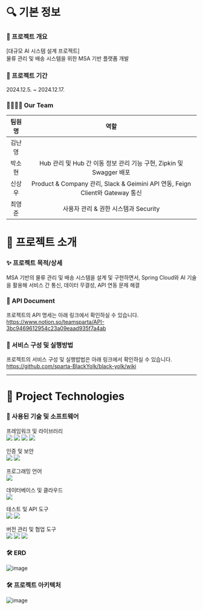 # 🔍 기본 정보
### 🚀 프로젝트 개요
[대규모 AI 시스템 설계 프로젝트]<br>물류 관리 및 배송 시스템을 위한 MSA 기반 플랫폼 개발

### 📅 프로젝트 기간 
2024.12.5. ~ 2024.12.17.

### 👨‍👩‍👧‍👦 Our Team 
|팀원명|역할|
|:---:|:---:|
|김난영| |
|박소현|Hub 관리 및 Hub 간 이동 정보 관리 기능 구현, Zipkin 및 Swagger 배포|
|신상우|Product & Company 관리, Slack & Geimini API 연동, Feign Client와 Gateway 통신|
|최영준| 사용자 관리 & 권한 시스템과 Security

# 📖 프로젝트 소개

### ✨ 프로젝트 목적/상세
MSA 기반의 물류 관리 및 배송 시스템을 설계 및 구현하면서, Spring Cloud와 AI 기술을 활용해 서비스 간 통신, 데이터 무결성, API 연동 문제 해결 

### 📂 API Document
프로젝트의 API 명세는 아래 링크에서 확인하실 수 있습니다. <br>
[https://www.notion.so/teamsparta/API-3bc9469612954c23a09eaad935f7a4ab
](https://nyunglog.notion.site/API-59a309cb02a34331ad96a25633496ad9?pvs=4)
### 📄 서비스 구성 및 실행방법
프로젝트의 서비스 구성 및 실행밥법은 아래 링크에서 확인하실 수 있습니다. <br>
https://github.com/sparta-BlackYolk/black-yolk/wiki

---

# 📖 Project Technologies
### 📝 사용된 기술 및 소프트웨어

프레임워크 및 라이브러리<br>
<img src="https://img.shields.io/badge/Spring-6DB33F?style=flat-square&logo=spring&logoColor=white"/> <img src="https://img.shields.io/badge/SpringBoot-6DB33F?style=flat-square&logo=springboot&logoColor=white"/> <img src="https://img.shields.io/badge/JPA-6DB33F?style=flat-square&logo=hibernate&logoColor=white"/> <img src="https://img.shields.io/badge/SpringDataJPA-6DB33F?style=flat-square&logo=spring&logoColor=white"/>

인증 및 보안<br>
<img src="https://img.shields.io/badge/JSONWebToken-000000?style=flat-square&logo=JsonWebToken&logoColor=white"/> <img src="https://img.shields.io/badge/SpringSecurity-6DB33F?style=flat-square&logo=SpringSecurity&logoColor=white"/>

프로그래밍 언어<br>
<img src="https://img.shields.io/badge/java-FF81F9?style=flat-square"/>

데이터베이스 및 클라우드<br>
<img src="https://img.shields.io/badge/PostgreSQL-4479A1?style=flat-square&logo=PostgreSQL&logoColor=white"/> 

테스트 및 API 도구<br>
<img src="https://img.shields.io/badge/Postman-FF6C37?style=flat-square&logo=Postman&logoColor=white"/>
<img src="https://img.shields.io/badge/Swagger-6DB33F?style=flat-square&logo=Swagger&logoColor=white"/>

버전 관리 및 협업 도구<br>
<img src="https://img.shields.io/badge/git-F05032?style=flat-square&logo=git&logoColor=white"/> <img src="https://img.shields.io/badge/github-181717?style=flat-square&logo=github&logoColor=white"/> <img src="https://img.shields.io/badge/Notion-000000?style=flat-square&logo=Notion&logoColor=white"/>

### 🛠 ERD
![image]()

### 🛠 프로젝트 아키텍처
![image]()

